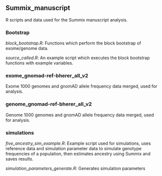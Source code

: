 ## Summix_manuscript
R scripts and data used for the Summix manuscript analysis.

### Bootstrap
*block_bootstrap.R*: Functions which perform the block bootstrap of exome/genome data.

*source_called.R*: An example script which executes the block bootstrap functions with example variables.

### exome_gnomad-ref-bherer_all_v2
Exome 1000 genomes and gnomAD allele frequency data merged, used for analysis.

### genome_gnomad-ref-bherer_all_v2
Genome 1000 genomes and gnomAD allele frequency data merged, used for analysis.

### simulations
*five_ancestry_sim_example.R*: Example script used for simulations, uses reference data and simulation parameter data to simulate genotype frequencies of a population, then estimates ancestry using Summix and saves results.

*simulation_parameters_generate.R*: Generates simulation parameters
